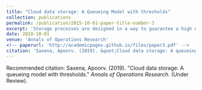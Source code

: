 ```yaml
---
title: "Cloud data storage: A Queueing Model with thresholds"
collection: publications
permalink: /publication/2015-10-01-paper-title-number-3
excerpt: 'Storage processes are designed in a way to guarantee a high quality of service to its users. The service quality levels are ensured by performing the operations at an optimal frequency. Moreover, long backup off periods and high backlogs are also avoided by using trigger mechanisms. In this paper, we model these trigger mechanisms using restarting thresholds and study the underlying queueing model.'
date: 2018-10-01
venue: 'Annals of Operations Research'
<!-- paperurl: 'http://academicpages.github.io/files/paper3.pdf' -->
citation: 'Saxena, Apoorv. (2019). &quot;Cloud data storage: A queueing model with thresholds.&quot; <i>Annals of Operations Research</i>. (Under Review).'
---
```


<!-- [Download paper here](http://academicpages.github.io/files/paper3.pdf) -->

Recommended citation: Saxena, Apoorv. (2019). "Cloud data storage: A queueing model with thresholds." <i>Annals of Operations Research</i>. (Under Review).
